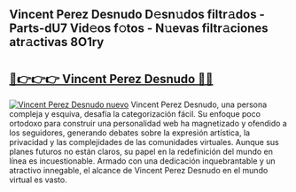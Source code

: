 ## Vincent Perez Desnudo D𝚎sn𝚞dos filtr𝚊dos - Parts-dU7 Vid𝚎os f𝚘tos - N𝚞evas filtr𝚊ciones atr𝚊ctivas 8O1ry

# <h2><a href="http://mbav8u3.tromn.icu/?c=Vincent+Perez+Desnudo">🔗👉👉👉 Vincent Perez Desnudo 🔗🔗</a></h2>

[![Vincent Perez Desnudo nuevo](https://i.imgur.com/pEAQMta.gif)](http://mbav8u3.tromn.icu/?c=Vincent+Perez+Desnudo)
Vincent Perez Desnudo, una persona compleja y esquiva, desafía la categorización fácil. Su enfoque poco ortodoxo para construir una personalidad web ha magnetizado y ofendido a los seguidores, generando debates sobre la expresión artística, la privacidad y las complejidades de las comunidades virtuales. Aunque sus planes futuros no están claros, su papel en la redefinición del mundo en línea es incuestionable. Armado con una dedicación inquebrantable y un atractivo innegable, el alcance de Vincent Perez Desnudo en el mundo virtual es vasto.
